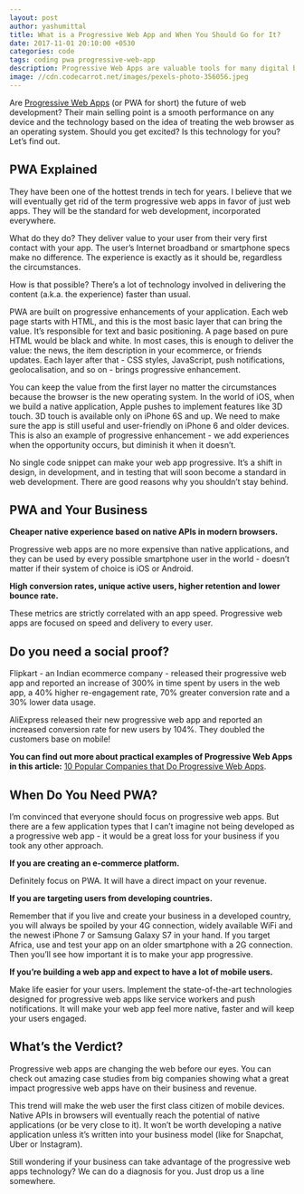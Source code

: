 ```yaml
---
layout: post
author: yashumittal
title: What is a Progressive Web App and When You Should Go for It?
date: 2017-11-01 20:10:00 +0530
categories: code
tags: coding pwa progressive-web-app
description: Progressive Web Apps are valuable tools for many digital businesses - but some companies can gain more than others. What list are you on?
image: //cdn.codecarrot.net/images/pexels-photo-356056.jpeg
---
```


Are [Progressive Web Apps](//www.codecarrot.net/services/progressive-web-apps) (or PWA for short) the future of web development? Their main selling point is a smooth performance on any device and the technology based on the idea of treating the web browser as an operating system. Should you get excited? Is this technology for you? Let’s find out.

## PWA Explained

They have been one of the hottest trends in tech for years. I believe that we will eventually get rid of the term progressive web apps in favor of just web apps. They will be the standard for web development, incorporated everywhere.

What do they do? They deliver value to your user from their very first contact with your app. The user’s Internet broadband or smartphone specs make no difference. The experience is exactly as it should be, regardless the circumstances.

How is that possible? There’s a lot of technology involved in delivering the content (a.k.a. the experience) faster than usual.

PWA are built on progressive enhancements of your application. Each web page starts with HTML, and this is the most basic layer that can bring the value. It’s responsible for text and basic positioning. A page based on pure HTML would be black and white. In most cases, this is enough to deliver the value: the news, the item description in your ecommerce, or friends updates. Each layer after that - CSS styles, JavaScript, push notifications, geolocalisation, and so on - brings progressive enhancement.

You can keep the value from the first layer no matter the circumstances because the browser is the new operating system. In the world of iOS, when we build a native application, Apple pushes to implement features like 3D touch. 3D touch is available only on iPhone 6S and up. We need to make sure the app is still useful and user-friendly on iPhone 6 and older devices. This is also an example of progressive enhancement - we add experiences when the opportunity occurs, but diminish it when it doesn’t.

No single code snippet can make your web app progressive. It’s a shift in design, in development, and in testing that will soon become a standard in web development. There are good reasons why you shouldn’t stay behind.

## PWA and Your Business

**Cheaper native experience based on native APIs in modern browsers.**

Progressive web apps are no more expensive than native applications, and they can be used by every possible smartphone user in the world - doesn’t matter if their system of choice is iOS or Android.

**High conversion rates, unique active users, higher retention and lower bounce rate.**

These metrics are strictly correlated with an app speed. Progressive web apps are focused on speed and delivery to every user.

## Do you need a social proof?

Flipkart - an Indian ecommerce company - released their progressive web app and reported an increase of 300% in time spent by users in the web app, a 40% higher re-engagement rate, 70% greater conversion rate and a 30% lower data usage.

AliExpress released their new progressive web app and reported an increased conversion rate for new users by 104%. They doubled the customers base on mobile!

**You can find out more about practical examples of Progressive Web Apps in this article:** [10 Popular Companies that Do Progressive Web Apps](/10-popular-companies-that-do-progressive-web-apps).

## When Do You Need PWA?

I’m convinced that everyone should focus on progressive web apps. But there are a few application types that I can’t imagine not being developed as a progressive web app - it would be a great loss for your business if you took any other approach.

**If you are creating an e-commerce platform.**

Definitely focus on PWA. It will have a direct impact on your revenue.

**If you are targeting users from developing countries.**

Remember that if you live and create your business in a developed country, you will always be spoiled by your 4G connection, widely available WiFi and the newest iPhone 7 or Samsung Galaxy S7 in your hand. If you target Africa, use and test your app on an older smartphone with a 2G connection. Then you’ll see how important it is to make your app progressive.

**If you’re building a web app and expect to have a lot of mobile users.**

Make life easier for your users. Implement the state-of-the-art technologies designed for progressive web apps like service workers and push notifications. It will make your web app feel more native, faster and will keep your users engaged.

## What’s the Verdict?

Progressive web apps are changing the web before our eyes. You can check out amazing case studies from big companies showing what a great impact progressive web apps have on their business and revenue.

This trend will make the web user the first class citizen of mobile devices. Native APIs in browsers will eventually reach the potential of native applications (or be very close to it). It won’t be worth developing a native application unless it’s written into your business model (like for Snapchat, Uber or Instagram).

Still wondering if your business can take advantage of the progressive web apps technology? We can do a diagnosis for you. Just drop us a line somewhere.
